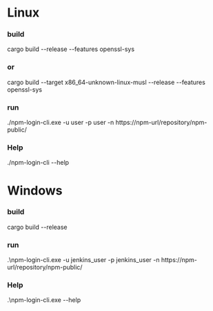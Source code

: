 # Linux
### build
cargo build --release --features openssl-sys
### or
cargo build --target x86_64-unknown-linux-musl --release  --features openssl-sys
### run
./npm-login-cli.exe -u user -p user -n https://npm-url/repository/npm-public/
### Help
./npm-login-cli --help


# Windows
### build
cargo build --release
### run
.\npm-login-cli.exe -u jenkins_user -p jenkins_user -n https://npm-url/repository/npm-public/
### Help
.\npm-login-cli.exe --help
